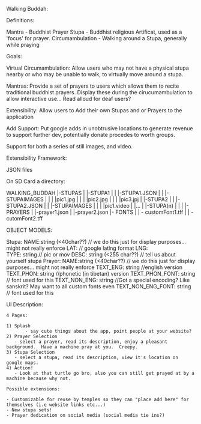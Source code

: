 Walking Buddah:

Definitions:
  
   Mantra - Buddhist Prayer
   Stupa - Buddhist religious Artificat, used as a 'focus' for prayer.
   Circumambulation - Walking around a Stupa, generally while praying

Goals:
  
   Virtual Circumambulation:  Allow users who may not have a physical stupa nearby
     or who may be unable to walk, to virtually move around a stupa.

   Mantras:  Provide a set of prayers to users which allows them to recite
    traditional buddhist prayers.  Display these during the cirucumambulation to allow interactive use... Read alloud for deaf users?

   Extensibility:  Allow users to Add their own Stupas and or Prayers to the application

   Add Support:  Put google adds in unobtrusive locations to generate revenue to support further dev, potentially donate procedes to worth groups.

   Support for both a series of still images, and video.

Extensibility Framework:

   JSON files
   
   On SD Card a directory:

   WALKING_BUDDAH
    |-STUPAS
    |   |-STUPA1
    |   |   |-STUPA1.JSON
    |   |   |-STUPAIMAGES
    |   |   |    |pic1.jpg
    |   |   |    |pic2.jpg
    |   |   |    |pic3.jpj
    |   |-STUPA2
    |   |   |-STUPA2.JSON
    |   |   |-STUPAIMAGES
    |   |   |    |pic1.video
    |   |...
    |   |-STUPA(n)
    |
    |
    |
    |- PRAYERS
    |    |-prayer1.json
    |    |-prayer2.json
    |- FONTS
    |    | - customFont1.tff
    |    | - cutomFont2.tff


OBJECT MODELS:

   Stupa:
	NAME:string (<40char??) // we do this just for display purposes... might not really enforce
        LAT: // google latlng format
	LNG:    
	TYPE: string // pic or mov
	DESC: string (<255 char??) // tell us about yourself stupa
   Prayer:
	NAME:string (<40char??) // we do this just for display purposes... might not really enforce
	TEXT_ENG: string //english version
	TEXT_PHON: string //phonetic (in tibetan) version
	TEXT_PHON_FONT: string // font used for this
	TEXT_NON_ENG: string //Got a special encoding?  Like sanskrit?  May want to all custom fonts even
	TEXT_NON_ENG_FONT: string // font used for this


UI Description:
 
    4 Pages:

	1) Splash
           - say cute things about the app, point people at your website?
	2) Prayer Selection
	   - select a prayer, read its description, enjoy a pleasant background.  Have a machine pray at you.  Creepy.
	3) Stupa Selection
	   - select a stupa, read its description, view it's location on google maps.
	4) Action! 
	   - Look at that turtle go bro, also you can still get prayed at by a machine because why not.

    Possible extensions:

	- Customizable for reuse by temples so they can "place add here" for themselves (i.e website links etc...)
	- New stupa sets!
	- Prayer dedication on social media (social media tie ins?)

